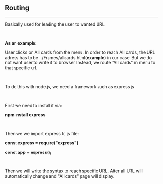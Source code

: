 <h2>Routing</h2>
<hr>
<p>Basically used for leading the user to wanted URL</p>
<br>
<p><b>As an example:</b></p>
<p>
  User clicks on All cards from the menu. In order to reach All cards, the URL
  adress has to be ../Frames/allcards.html(<b>example</b>) in our case. But we
  do not want user to write it to browser Instead, we route "All cards" in menu
  to that specific url.
</p>
<br>
<p>To do this with node.js, we need a framework such as express.js</p>
<br />
<p>
    First we need to install it via: <br>
    <p> <b>npm install express</b> </p>
</p> <br>
<p>
    Then we we import express to js file: <br>
    <p><b>const express = require("express")</b></p>
    <p><b>const app = express();</b></p>
</p><br>
<p>Then we will write the syntax to reach specific URL. After all URL will automatically change and "All cards" page will display.</p>
